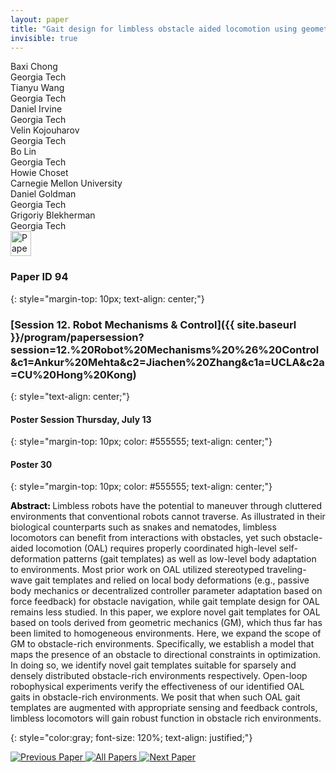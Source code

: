```yaml
---
layout: paper
title: "Gait design for limbless obstacle aided locomotion using geometric mechanics"
invisible: true
---
```

<div class="paper-authors">
<div class="paper-author-box">
    <div class="paper-author-name">Baxi Chong</div>
    <div class="paper-author-uni">Georgia Tech</div>
</div>
<div class="paper-author-box">
    <div class="paper-author-name">Tianyu Wang</div>
    <div class="paper-author-uni">Georgia Tech</div>
</div>
<div class="paper-author-box">
    <div class="paper-author-name">Daniel Irvine</div>
    <div class="paper-author-uni">Georgia Tech</div>
</div>
<div class="paper-author-box">
    <div class="paper-author-name">Velin Kojouharov</div>
    <div class="paper-author-uni">Georgia Tech</div>
</div>
<div class="paper-author-box">
    <div class="paper-author-name">Bo Lin</div>
    <div class="paper-author-uni">Georgia Tech</div>
</div>
<div class="paper-author-box">
    <div class="paper-author-name">Howie Choset</div>
    <div class="paper-author-uni">Carnegie Mellon University</div>
</div>
<div class="paper-author-box">
    <div class="paper-author-name">Daniel Goldman</div>
    <div class="paper-author-uni">Georgia Tech</div>
</div>
<div class="paper-author-box">
    <div class="paper-author-name">Grigoriy Blekherman</div>
    <div class="paper-author-uni">Georgia Tech</div>
</div>

</div><div class="paper-pdf">
<div> <a href="http://www.roboticsproceedings.org/rss19/p094.pdf"><img src="{{ site.baseurl }}/images/paper_link.png" alt="Paper Website" width = "33"  height = "40"/></a> </div>
</div>

### Paper ID 94
{: style="margin-top: 10px; text-align: center;"}

### [Session 12. Robot Mechanisms & Control]({{ site.baseurl }}/program/papersession?session=12.%20Robot%20Mechanisms%20%26%20Control&c1=Ankur%20Mehta&c2=Jiachen%20Zhang&c1a=UCLA&c2a=CU%20Hong%20Kong)
{: style="text-align: center;"}

#### Poster Session Thursday, July 13
{: style="margin-top: 10px; color: #555555; text-align: center;"}

#### Poster 30
{: style="margin-top: 10px; color: #555555; text-align: center;"}

<b style="color: black;">Abstract: </b>Limbless robots have the potential to maneuver through cluttered environments that conventional robots cannot traverse. As illustrated in their biological counterparts such as snakes and nematodes, limbless locomotors can benefit from interactions with obstacles, yet such obstacle-aided locomotion (OAL) requires properly coordinated high-level self-deformation patterns (gait templates) as well as low-level body adaptation to environments. Most prior work on OAL utilized stereotyped traveling-wave gait templates and relied on local body deformations (e.g., passive body mechanics or decentralized controller parameter adaptation based on force feedback) for obstacle navigation, while gait template design for OAL remains less studied. In this paper, we explore novel gait templates for OAL based on tools derived from geometric mechanics (GM), which thus far has been limited to homogeneous environments. Here, we expand the scope of GM to obstacle-rich environments. Specifically, we establish a model that maps the presence of an obstacle to directional constraints in optimization. In doing so, we identify novel gait templates suitable for sparsely and densely distributed obstacle-rich environments respectively. Open-loop robophysical experiments verify the effectiveness of our identified OAL gaits in obstacle-rich environments. We posit that when such OAL gait templates are augmented with appropriate sensing and feedback controls, limbless locomotors will gain robust function in obstacle rich environments.

{: style="color:gray; font-size: 120%; text-align: justified;"}


<div class="paper-menu">
<a href="{{ site.baseurl }}/program/papers/093/"> <img src="{{ site.baseurl }}/images/previous_paper_icon.png" alt="Previous Paper" title="Previous Paper"/> </a>
<a href="{{ site.baseurl }}/program/papers"><img src="{{ site.baseurl }}/images/overview_icon.png" alt="All Papers" title="All Papers"/> </a>
<a href="{{ site.baseurl }}/program/papers/095/"> <img src="{{ site.baseurl }}/images/next_paper_icon.png" alt="Next Paper" title="Next Paper"/> </a>

</div>
